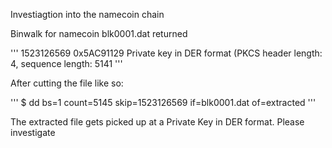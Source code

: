 Investiagtion into the namecoin chain


Binwalk for namecoin blk0001.dat returned 

'''
1523126569 0x5AC91129 Private key in DER format (PKCS header length: 4, sequence length: 5141
'''

After cutting the file like so:

'''
$ dd bs=1 count=5145 skip=1523126569 if=blk0001.dat of=extracted
'''

The extracted file gets picked up at a Private Key in DER format. Please investigate
